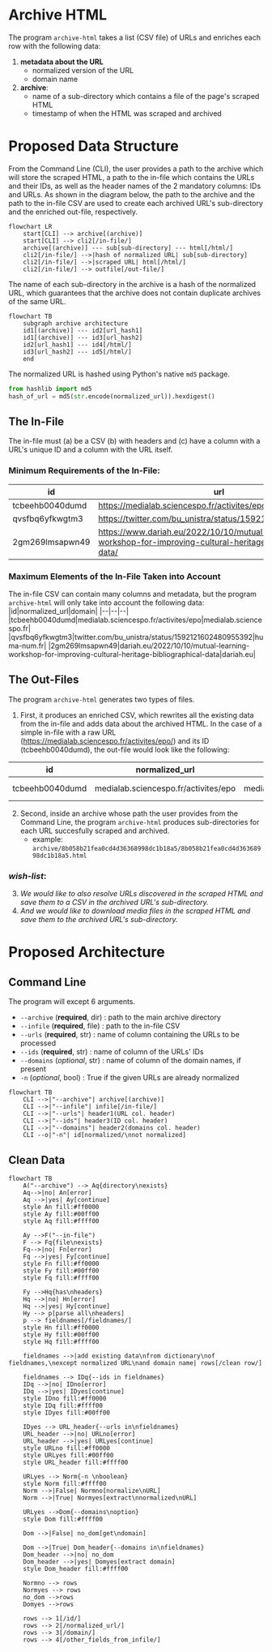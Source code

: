 # Archive HTML

The program `archive-html` takes a list (CSV file) of URLs and enriches each row with the following data:

1. **metadata about the URL**
    - normalized version of the URL
    - domain name
2. **archive**:
    - name of a sub-directory which contains a file of the page's scraped HTML
    - timestamp of when the HTML was scraped and archived

# Proposed Data Structure

From the Command Line (CLI), the user provides a path to the archive which will store the scraped HTML, a path to the in-file which contains the URLs and their IDs, as well as the header names of the 2 mandatory columns: IDs and URLs. As shown in the diagram below, the path to the archive and the path to the in-file CSV are used to create each archived URL's sub-directory and the enriched out-file, respectively.

```mermaid
flowchart LR
    start[CLI] --> archive[(archive)]
    start[CLI] --> cli2[/in-file/]
    archive[(archive)] --- sub[sub-directory] --- html[/html/]
    cli2[/in-file/] -->|hash of normalized URL| sub[sub-directory]
    cli2[/in-file/] -->|scraped URL| html[/html/]
    cli2[/in-file/] --> outfile[/out-file/]
```

The name of each sub-directory in the archive is a hash of the normalized URL, which guarantees that the archive does not contain duplicate archives of the same URL.
```mermaid
flowchart TB
    subgraph archive architecture
    id1[(archive)] --- id2[url_hash1]
    id1[(archive)] --- id3[url_hash2]
    id2[url_hash1] --- id4[/html/]
    id3[url_hash2] --- id5[/html/]
    end
```
The normalized URL is hashed using Python's native `md5` package.

```python
from hashlib import md5
hash_of_url = md5(str.encode(normalized_url)).hexdigest()
```

## The In-File
The in-file must (a) be a CSV (b) with headers and (c) have a column with a URL's unique ID and a column with the URL itself.

### **Minimum Requirements of the In-File:**
|id|url|
|--|--|
|tcbeehb0040dumd|https://medialab.sciencespo.fr/activites/epo/|
|qvsfbq6yfkwgtm3|https://twitter.com/bu_unistra/status/1592121602480955392|
|2gm269lmsapwn49|https://www.dariah.eu/2022/10/10/mutual-learning-workshop-for-improving-cultural-heritage-bibliographical-data/|


### **Maximum Elements of the In-File Taken into Account**
The in-file CSV can contain many columns and metadata, but the program `archive-html` will only take into account the following data:
|id|normalized_url|domain|
|--|--|--|
|tcbeehb0040dumd|medialab.sciencespo.fr/activites/epo|medialab.sciencespo.fr|
|qvsfbq6yfkwgtm3|twitter.com/bu_unistra/status/1592121602480955392|huma-num.fr|
|2gm269lmsapwn49|dariah.eu/2022/10/10/mutual-learning-workshop-for-improving-cultural-heritage-bibliographical-data|dariah.eu|


## The Out-Files
The program `archive-html` generates two types of files. 

1. First, it produces an enriched CSV, which rewrites all the existing data from the in-file and adds data about the archived HTML. In the case of a simple in-file with a raw URL (https://medialab.sciencespo.fr/activites/epo/) and its ID (tcbeehb0040dumd), the out-file would look like the following:

|id|normalized_url|domain|archive_subdirectory|archive_timestamp|
|--|--|--|--|--|
|tcbeehb0040dumd|medialab.sciencespo.fr/activites/epo|medialab.sciencespo.fr|8b058b21fea0cd4d36368998dc1b18a5|2022-11-18 14:53:44.844199|

2. Second, inside an archive whose path the user provides from the Command Line, the program `archive-html` produces sub-directories for each URL succesfully scraped and archived.
    - example: `archive/8b058b21fea0cd4d36368998dc1b18a5/8b058b21fea0cd4d36368998dc1b18a5.html`

### *wish-list*:
3. *We would like to also resolve URLs discovered in the scraped HTML and save them to a CSV in the archived URL's sub-directory.*
4. *And we would like to download media files in the scraped HTML and save them to the archived URL's sub-directory.*


# Proposed Architecture

## Command Line
The program will except 6 arguments.
- `--archive` (**required**, dir) : path to the main archive directory
- `--infile` (**required**, file) : path to the in-file CSV
- `--urls` (**required**, str) : name of column containing the URLs to be processed
- `--ids` (**required**, str) : name of column of the URLs' IDs
- `--domains` (*optional*, str) : name of column of the domain names, if present
- `-n` (*optional*, bool) : True if the given URLs are already normalized

```mermaid
flowchart TB
    CLI -->|"--archive"| archive[(archive)]
    CLI -->|"--infile"| infile[/in-file/]
    CLI -->|"--urls"| header1(URL col. header)
    CLI -->|"--ids"| header3(ID col. header)
    CLI -->|"--domains"| header2(domains col. header)
    CLI --o|"-n"| id[normalized/\nnot normalized]
```

## Clean Data
```mermaid
flowchart TB
    A("--archive") --> Aq{directory\nexists}
    Aq-->|no| An[error]
    Aq -->|yes| Ay[continue]
    style An fill:#ff0000
    style Ay fill:#00ff00
    style Aq fill:#ffff00
    
    Ay -->F("--in-file")
    F --> Fq{file\nexists}
    Fq-->|no| Fn[error]
    Fq -->|yes| Fy[continue]
    style Fn fill:#ff0000
    style Fy fill:#00ff00
    style Fq fill:#ffff00
    
    Fy -->Hq{has\nheaders}
    Hq -->|no| Hn[error]
    Hq -->|yes| Hy[continue]
    Hy --> p[parse all\nheaders]
    p --> fieldnames[/fieldnames/]
    style Hn fill:#ff0000
    style Hy fill:#00ff00
    style Hq fill:#ffff00

    fieldnames -->|add existing data\nfrom dictionary\nof fieldnames,\nexcept normalized URL\nand domain name| rows[/clean row/]

    fieldnames --> IDq{--ids in fieldnames}
    IDq -->|no| IDno[error]
    IDq -->|yes| IDyes[continue]
    style IDno fill:#ff0000
    style IDq fill:#ffff00
    style IDyes fill:#00ff00
    
    IDyes --> URL_header{--urls in\nfieldnames}
    URL_header -->|no| URLno[error]
    URL_header -->|yes| URLyes[continue]
    style URLno fill:#ff0000
    style URLyes fill:#00ff00
    style URL_header fill:#ffff00

    URLyes --> Norm{-n \nboolean}
    style Norm fill:#ffff00
    Norm -->|False| Normno[normalize\nURL]
    Norm -->|True| Normyes[extract\nnormalized\nURL]
    
    URLyes -->Dom{--domains\noption}
    style Dom fill:#ffff00

    Dom -->|False| no_dom[get\ndomain]

    Dom -->|True| Dom_header{--domains in\nfieldnames}
    Dom_header -->|no| no_dom
    Dom_header -->|yes| Domyes[extract domain]
    style Dom_header fill:#ffff00

    Normno --> rows
    Normyes --> rows
    no_dom -->rows
    Domyes -->rows

    rows --> 1[/id/]
    rows --> 2[/normalized_url/]
    rows --> 3[/domain/]
    rows --> 4[/other_fields_from_infile/]
```
